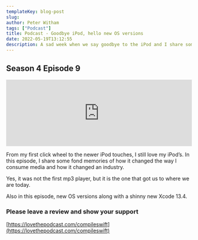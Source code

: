 ```yaml
---
templateKey: blog-post
slug: 
author: Peter Witham
tags: ["Podcast"]
title: Podcast - Goodbye iPod, hello new OS versions
date: 2022-05-19T13:12:55
description: A sad week when we say goodbye to the iPod and I share some fond memories. But let's celebrate new OS releases at the same time.
---
```


## Season 4 Episode 9

<iframe width="100%" height="180" frameborder="no" scrolling="no" seamless src="https://share.transistor.fm/e/0829e7cb/dark"></iframe>

From my first click wheel to the newer iPod touches, I still love my iPod’s. In this episode, I share some fond memories of how it changed the way I consume media and how it changed an industry.

Yes, it was not the first mp3 player, but it is the one that got us to where we are today.

Also in this episode, new OS versions along with a shinny new Xcode 13.4.

### Please leave a review and show your support ###
[https://lovethepodcast.com/compileswift](https://lovethepodcast.com/compileswift)